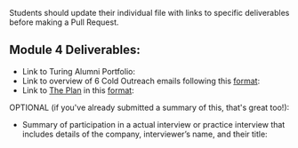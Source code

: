 Students should update their individual file with links to specific deliverables before making a Pull Request.

## Module 4 Deliverables:

* Link to Turing Alumni Portfolio:
* Link to overview of 6 Cold Outreach emails following this [format](https://github.com/turingschool/professional_skills/blob/master/module_four/outreach_deliverable_guidelines.md):
* Link to [The Plan](https://github.com/turingschool/backend-curriculum-site/blob/gh-pages/module4/projects/the-plan/index.md) in this [format](https://github.com/turingschool/backend-curriculum-site/blob/gh-pages/module4/projects/the-plan/template.markdown):

OPTIONAL (if you've already submitted a summary of this, that's great too!):
* Summary of participation in a actual interview or practice interview that includes details of the company, interviewer’s name, and their title:
